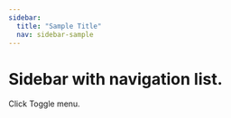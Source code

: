 ```yaml
---
sidebar:
  title: "Sample Title"
  nav: sidebar-sample
---
```


# Sidebar with navigation list.

Click Toggle menu.
